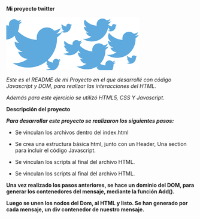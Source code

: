 **Mi proyecto twitter**

<img src="assets/img/twitter.png" alt="twitter">

*Este es el README de mi Proyecto en el que desarrollé con código Javascript y DOM, para realizar*
*las interacciones del HTML.*

*Además para este ejercicio se utilizó HTML5, CSS Y Javascript.*

**Descripción del proyecto**

***Para desarrollar este proyecto se realizaron los siguientes pasos:***
+ Se vinculan los archivos dentro del index.html
+ Se crea una estructura básica html, junto con un Header, Una section para incluir el código 
Javascript.

+ Se vinculan los scripts  al final del archivo HTML.
+ Se vinculan los scripts al final del archivo HTML.


**Una vez realizado los pasos anteriores, se hace un dominio del DOM, para generar los contenedores 
del mensaje, mediante la función Add().**

**Luego se unen los nodos del Dom, al HTML y listo. Se han generado por cada mensaje, un div contenedor de nuestro mensaje.**